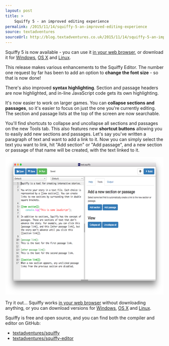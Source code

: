 ```yaml
---
layout: post
title: >
    Squiffy 5 - an improved editing experience
permalink: /2015/11/14/squiffy-5-an-improved-editing-experience
source: textadventures
sourceUrl: http://blog.textadventures.co.uk/2015/11/14/squiffy-5-an-improved-editing-experience/
---
```

Squiffy 5 is now available - you can use it <a href="http://textadventures.co.uk/squiffy/editor">in your web browser</a>, or download it for <a href="https://github.com/textadventures/squiffy-editor/releases/download/v5.0/Squiffy.5.0.Windows.exe">Windows</a>, <a href="https://github.com/textadventures/squiffy-editor/releases/download/v5.0/Squiffy.5.0.OS.X.dmg">OS X</a> and <a href="https://github.com/textadventures/squiffy-editor/releases/download/v5.0/Squiffy.5.0.Linux.zip">Linux</a>.

This release makes various enhancements to the Squiffy Editor. The number one request by far has been to add an option to <strong>change the font size</strong> - so that is now done!

There's also improved <strong>syntax highlighting</strong>. Section and passage headers are now highlighted, and in-line JavaScript code gets its own highlighting.

It's now easier to work on larger games. You can <strong>collapse sections and passages</strong>, so it's easier to focus on just the one you're currently editing. The section and passage lists at the top of the screen are now searchable.

You'll find shortcuts to collapse and uncollapse all sections and passages on the new Tools tab. This also features new <strong>shortcut buttons</strong> allowing you to easily add new sections and passages. Let's say you've written a paragraph of text and want to add a link to it. Now you can simply select the text you want to link, hit "Add section" or "Add passage", and a new section or passage of that name will be created, with the text linked to it.

<img class="aligncenter size-large wp-image-2635" src="/images/2015/textadventuresblog.files.wordpress.com-2015-11-screen-shot-2015-11-14-at-18-35-00.png?w=625" alt="Squiffy 5" width="625" height="437" />

Try it out... Squiffy works <a href="http://textadventures.co.uk/squiffy/editor">in your web browser</a> without downloading anything, or you can download versions for <a href="https://github.com/textadventures/squiffy-editor/releases/download/v5.0/Squiffy.5.0.Windows.exe">Windows</a>, <a href="https://github.com/textadventures/squiffy-editor/releases/download/v5.0/Squiffy.5.0.OS.X.dmg">OS X</a> and <a href="https://github.com/textadventures/squiffy-editor/releases/download/v5.0/Squiffy.5.0.Linux.zip">Linux</a>.

Squiffy is free and open source, and you can find both the compiler and editor on GitHub:
<ul>
	<li><a href="https://github.com/textadventures/squiffy">textadventures/squiffy</a></li>
	<li><a href="https://github.com/textadventures/squiffy-editor">textadventures/squiffy-editor</a></li>
</ul>